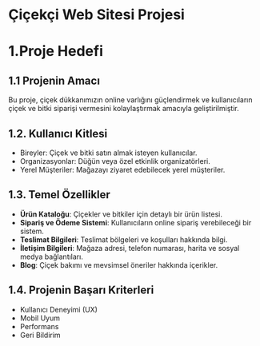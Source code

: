 # Çiçekçi Web Sitesi Projesi
# 1.Proje Hedefi

## 1.1 Projenin Amacı
Bu proje, çiçek dükkanımızın online varlığını güçlendirmek ve kullanıcıların çiçek ve bitki siparişi vermesini kolaylaştırmak amacıyla geliştirilmiştir.

## 1.2. Kullanıcı Kitlesi
- Bireyler: Çiçek ve bitki satın almak isteyen kullanıcılar.
- Organizasyonlar: Düğün veya özel etkinlik organizatörleri.
- Yerel Müşteriler: Mağazayı ziyaret edebilecek yerel müşteriler.

## 1.3. Temel Özellikler
- **Ürün Kataloğu**: Çiçekler ve bitkiler için detaylı bir ürün listesi.
- **Sipariş ve Ödeme Sistemi**: Kullanıcıların online sipariş verebileceği bir sistem.
- **Teslimat Bilgileri**: Teslimat bölgeleri ve koşulları hakkında bilgi.
- **İletişim Bilgileri**: Mağaza adresi, telefon numarası, harita ve sosyal medya bağlantıları.
- **Blog**: Çiçek bakımı ve mevsimsel öneriler hakkında içerikler.

## 1.4. Projenin Başarı Kriterleri
- Kullanıcı Deneyimi (UX)
- Mobil Uyum
- Performans
- Geri Bildirim
